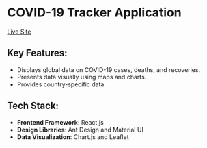 # COVID-19 Tracker Application

[Live Site](https://c19tazim.netlify.app/)

## Key Features:
- Displays global data on COVID-19 cases, deaths, and recoveries.
- Presents data visually using maps and charts.
- Provides country-specific data.

## Tech Stack:
- **Frontend Framework**: React.js
- **Design Libraries**: Ant Design and Material UI
- **Data Visualization**: Chart.js and Leaflet
